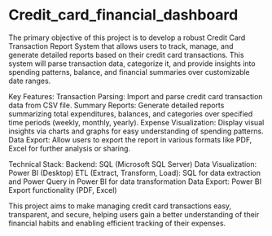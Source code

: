 # Credit_card_financial_dashboard
The primary objective of this project is to develop a robust Credit Card Transaction Report System that allows users to track, manage, and generate detailed reports based on their credit card transactions. This system will parse transaction data, categorize it, and provide insights into spending patterns, balance, and financial summaries over customizable date ranges.

Key Features:
Transaction Parsing: Import and parse credit card transaction data from CSV file.
Summary Reports: Generate detailed reports summarizing total expenditures, balances, and categories over specified time periods (weekly, monthly, yearly).
Expense Visualization: Display visual insights via charts and graphs for easy understanding of spending patterns.
Data Export: Allow users to export the report in various formats like PDF, Excel for further analysis or sharing.

Technical Stack:
Backend: SQL (Microsoft SQL Server)
Data Visualization: Power BI (Desktop)
ETL (Extract, Transform, Load): SQL for data extraction and Power Query in Power BI for data transformation
Data Export: Power BI Export functionality (PDF, Excel)

This project aims to make managing credit card transactions easy, transparent, and secure, helping users gain a better understanding of their financial habits and enabling efficient tracking of their expenses.
